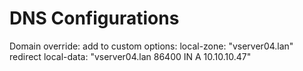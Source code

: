 # DNS Configurations

Domain override:
add to custom options:
  local-zone: "vserver04.lan" redirect
  local-data: "vserver04.lan 86400 IN A 10.10.10.47"
